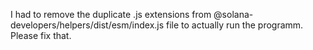 I had to remove the duplicate .js extensions from @solana-developers/helpers/dist/esm/index.js file to actually run the programm. Please fix that.
